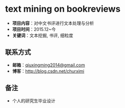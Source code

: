 # text mining on bookreviews

- **项目内容**：对中文书评进行文本处理与分析
- **项目时间**：2015.12~今
- **关键词**：文本挖掘, 书评, 细粒度


## 联系方式
- **邮箱**：qiuxingming2014@gmail.com
- **博客**：http://blog.csdn.net/churximi

## 备注
- 个人的研究生毕业设计
